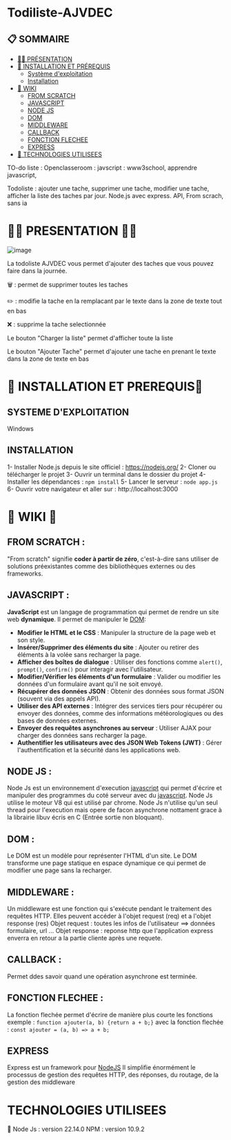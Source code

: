 # Todiliste-AJVDEC
## 📋 SOMMAIRE

- [👨‍🔬 PRÉSENTATION](#-presentation-)
- [🔑 INSTALLATION ET PRÉREQUIS](#-installation-et-prerequis-)
  - [Système d'exploitation](#systeme-dexploitation)
  - [Installation](#installation)
- [📖 WIKI](#-wiki-)
  - [FROM SCRATCH](#from-scratch-)
  - [JAVASCRIPT](#javascript-)
  - [NODE JS](#node-js-)
  - [DOM](#dom-)
  - [MIDDLEWARE](#middleware-)
  - [CALLBACK](#callback-)
  - [FONCTION FLECHEE](#fonction-flechee-)
  - [EXPRESS](#express)
- [🔴 TECHNOLOGIES UTILISEES](#-technologies-utilisees)

TO-do liste : 
Openclasseroom : javscript : www3school, apprendre javascript, 

Todoliste : ajouter une tache, supprimer une tache, modifier une tache, afficher la liste des taches par jour. Node.js avec express. API,
From scrach, sans ia
# 👨‍🔬 PRESENTATION 🧑‍🔬
![image](https://github.com/user-attachments/assets/2e5a25de-b1e7-4d0d-8abd-730299f17fb0)

La todoliste AJVDEC vous permet d'ajouter des taches que vous pouvez faire dans la journée.

🗑️​ : permet de supprimer toutes les taches

✏️​​ : modifie la tache en la remplacant par le texte dans la zone de texte tout en bas

❌​​ : supprime la tache selectionnée

Le bouton "Charger la liste" permet d'afficher toute la liste

Le bouton "Ajouter Tache" permet d'ajouter une tache en prenant le texte dans la zone de texte en bas

# 🔑 INSTALLATION ET PREREQUIS🔑

## SYSTEME D'EXPLOITATION
Windows
## INSTALLATION
1- Installer Node.js depuis le site officiel : https://nodejs.org/
2- Cloner ou télécharger le projet
3- Ouvrir un terminal dans le dossier du projet
4- Installer les dépendances : ``npm install``
5- Lancer le serveur : ``node app.js``
6- Ouvrir votre navigateur et aller sur : http://localhost:3000

# 📖 WIKI 📖

## FROM SCRATCH : 
"From scratch" signifie **coder à partir de zéro**, c'est-à-dire sans utiliser de solutions préexistantes comme des bibliothèques externes ou des frameworks.

## JAVASCRIPT :

**JavaScript** est un langage de programmation qui permet de rendre un site web **dynamique**. Il permet de manipuler le [DOM](#dom-):

- **Modifier le HTML et le CSS** : Manipuler la structure de la page web et son style.
- **Insérer/Supprimer des éléments du site** : Ajouter ou retirer des éléments à la volée sans recharger la page.
- **Afficher des boîtes de dialogue** : Utiliser des fonctions comme `alert()`, `prompt()`, `confirm()` pour interagir avec l'utilisateur.
- **Modifier/Vérifier les éléments d'un formulaire** : Valider ou modifier les données d'un formulaire avant qu'il ne soit envoyé.
- **Récupérer des données JSON** : Obtenir des données sous format JSON (souvent via des appels API).
- **Utiliser des API externes** : Intégrer des services tiers pour récupérer ou envoyer des données, comme des informations météorologiques ou des bases de données externes.
- **Envoyer des requêtes asynchrones au serveur** : Utiliser AJAX pour charger des données sans recharger la page.
- **Authentifier les utilisateurs avec des JSON Web Tokens (JWT)** : Gérer l'authentification et la sécurité dans les applications web.

## NODE JS : 
Node Js est un environnement d'execution [javascript](#javascript-) qui permet d'écrire et manipuler des programmes du coté serveur avec du [javascript](#javascript-).
Node Js utilise le moteur V8 qui est utilisé par chrome.
Node Js n'utilise qu'un seul thread pour l'execution mais opere de facon asynchrone nottament grace à la librairie libuv écris en C (Entrée sortie non bloquant).

## DOM : 
Le DOM est un modèle pour représenter l'HTML d'un site. Le DOM transforme une page statique en espace dynamique ce qui permet de modifier une page sans la recharger.

## MIDDLEWARE : 
Un middleware est une fonction qui s'exécute pendant le traitement des requêtes HTTP.
Elles peuvent accéder à l'objet request (req) et a l'objet response (res)
Objet request : toutes les infos de l'utilisateur ==> données formulaire, url ...
Objet response : reponse http que l'application express enverra en retour a la partie cliente après une requete.

## CALLBACK : 
Permet ddes savoir quand une opération asynchrone est terminée.
## FONCTION FLECHEE : 
La fonction flechée permet d'écrire de manière plus courte les fonctions exemple :
``function ajouter(a, b) {return a + b;}``
avec la fonction flechée : 
``const ajouter = (a, b) => a + b;``
## EXPRESS 
Express est un framework pour [NodeJS](#node-js-)
Il simplifie énormément le processus de gestion des requêtes HTTP, des réponses, du routage, de la gestion des middleware 
# TECHNOLOGIES UTILISEES 
🔴
Node Js : version 22.14.0
NPM : version 10.9.2 
